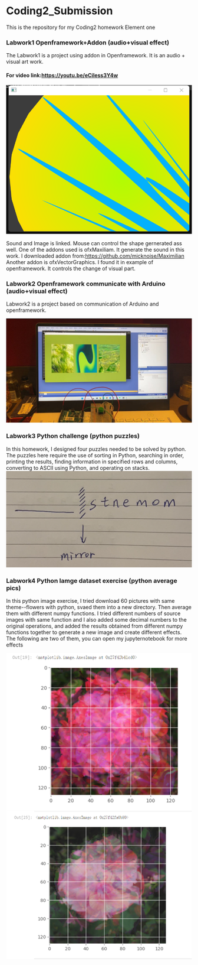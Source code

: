 # Coding2_Submission
This is the repository for my Coding2 homework Element one
### Labwork1 Openframework+Addon (audio+visual effect)
The Labwork1 is a project using addon in Openframework. It is an audio + visual art work. 

#### For video link:https://youtu.be/eCiless3Y4w

![图片名称](https://github.com/ZIqinGX/Coding2_Submission/blob/main/Labwork1Openframework%2BAddon/Lab1_01%20(1).png) 

Sound and Image is linked. Mouse can control the shape gernerated ass well.
One of the addons used is ofxMaxiliam. It generate the sound in this work. I downloaded addon from:https://github.com/micknoise/Maximilian
Another addon is ofxVectorGraphics. I found it in example of openframework. It controls the change of visual part.
### Labwork2 Openframework communicate with Arduino  (audio+visual effect)

Labwork2 is a project based on communication of Arduino and openframework.

![图片名称](https://github.com/ZIqinGX/Coding2_Submission/blob/main/Labwork2Arduino%2BOpenframework/Arduino_and_Oenframework3.jpg) 




### Labwork3 Python challenge (python puzzles)


In this homework, I designed four puzzles needed to be solved by python. The puzzles here require the use of sorting in Python, searching in order, printing the results, finding information in specified rows and columns, converting to ASCII using Python, and operating on stacks.
![图片名称](https://github.com/ZIqinGX/Coding2_Submission/blob/main/Labwork3_Pythonchallenge/cover.png) 



### Labwork4 Python Iamge dataset exercise (python average pics)

In  this python image exercise, I tried download 60 pictures with same theme--flowers with python, svaed them into a new directory. Then average them with different numpy functions. I tried different numbers of source images with same function and I also added some decimal numbers to the original operations, and added the results obtained from different numpy functions together to generate a new image and create different effects. The following are two of them, you can open my jupyternotebook for more effects


![图片名称](https://github.com/ZIqinGX/Coding2_Submission/blob/main/Labwork4_PythonImagedata_exercise/pic.png) 
![图片名称](https://github.com/ZIqinGX/Coding2_Submission/blob/main/Labwork4_PythonImagedata_exercise/pic2.png) 
